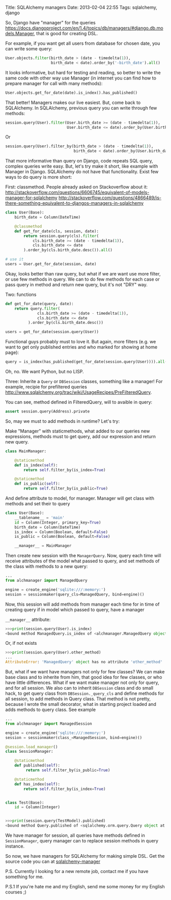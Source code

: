 Title: SQLAlchemy managers
Date: 2013-02-04 22:55
Tags: sqlalchemy, django


So, Django have "manager" for the queries https://docs.djangoproject.com/en/1.4/topics/db/managers/#django.db.models.Manager, that is good for creating DSL.

For example, if you want get all users from database for chosen date, you can write some query:

```python
User.objects.filter(birth_date > (date - timedelta(1)),
                    birth_date < date).order_by('-birth_date').all()
```

It looks informative, but hard for testing and reading, so better to write the same code with other way use Manager (in internet you can find how to prepare manager for call with many methods):

```python
User.objects.get_for_date(date).is_index().has_published()
```

That better! Managers makes our live easiest. But, come back to SQLAlchemy.
In SQLAlchemy, previous query you can write through few methods:

```python
session.query(User).filter(User.birth_date >= (date - timedelta(1)),
                           User.birth_date <= date).order_by(User.birth_date.desc()).all()
```

Or

```python
session.query(User).filter_by(birth_date > (date - timedelta(1)),
                              birth_date < date).order_by(User.birth_date.desc()).all()
```

That more informative than query on Django, code repeats SQL query,  complex queries write easy.
But, let's try make it short, like example with Manager in Django. SQLAlchemy do not have that functionality.
Exist few ways to do query is more short:

First: classmethod. People already asked on Stackoverflow about it:
http://stackoverflow.com/questions/6606745/equivalent-of-models-manager-for-sqlalchemy
http://stackoverflow.com/questions/4866489/is-there-something-equivalent-to-djangos-managers-in-sqlalchemy

```python
class User(Base):
    birth_date = Column(DateTime)

    @classmethod
    def get_for_date(cls, session, date):
        return session.query(cls).filter(
            cls.birth_date >= (date - timedelta(1)),
            cls.birth_date <= date
        ).order_by(cls.birth_date.desc()).all()

# use it
users = User.get_for_date(session, date)
```

Okay, looks better than raw query, but what if we are want use more filter, or use few methods in query.
We can to do few methods for each case or pass query in method and return new query, but it's not "DRY" way.

Two: functions

```python
def get_for_date(query, date):
    return query.filter(
              cls.birth_date >= (date - timedelta(1)),
              cls.birth_date <= date
          ).order_by(cls.birth_date.desc())

users = get_for_date(session.query(User))
```

Functional guys probably must to love it. But again, more filters (e.g. we want to get only published entries and who marked for showing at home page):

```python
query = is_index(has_published(get_for_date(session.query(User)))).all()
```

Oh, no. We want Python, but no LISP.

Three: Inherite a `Query` or `DBSession` classes, something like a manager!
For example, recipie for prefiltered queries http://www.sqlalchemy.org/trac/wiki/UsageRecipes/PreFilteredQuery.

You can see, method defined in FilteredQuery, will to avaible in query:

```python
assert session.query(Address).private
```

So, may we must to add methods in runtime? Let's try:

Make "Manager" with staticmethods, what added to our queries new expressions, methods must to get query, add our expression and return new query.

```python
class MainManager:

    @staticmethod
    def is_index(self):
        return self.filter_by(is_index=True)

    @staticmethod
    def is_public(self):
        return self.filter_by(is_public=True)
```

And define attribute to model, for manager. Manager will get class with methods and set their to query

```python
class User(Base):
    __tablename__ = 'main'
    id = Column(Integer, primary_key=True)
    birth_date = Column(DateTime)
    is_index = Column(Boolean, default=False)
    is_public = Column(Boolean, default=False)

    __manager__ = MainManager
```

Then create new session with the `ManagerQuery`. Now, query each time will receive attributes of the model what passed to query, and set methods of  the class with methods to a new query:

```python
...
from alchmanager import ManagedQuery

engine = create_engine('sqlite:///:memory:')
session = sessionmaker(query_cls=ManagedQuery, bind=engine)()
```

Now, this session will add methods from manager each time for in time of creating query if in model which passed to query, have a manager

`__manager__` attribute:
```python
>>>print(session.query(User).is_index)
<bound method ManagedQuery.is_index of <alchmanager.ManagedQuery object at 0x102853e10>>
```

Or, if not exists

```python
>>>print(session.query(User).other_method)
...
AttributeError: 'ManagedQuery' object has no attribute 'other_method'
```

But, what if we want have managers not only for few classes? We can make base class and to inherite from him, that good idea for few classes, or who have little differences. What if we want make manager not only for query, and for all session.
We also can to inherit `DBSession` class and do small hack, to get query class from `DBSession._query_cls` and define methods for all session, to add methods in Query class. That method is not pretty, because I wrote the small decorator, what in starting project loaded and adds methods to query class. See example

```python
...
from alchmanager import ManagedSession

engine = create_engine('sqlite:///:memory:')
session = sessionmaker(class_=ManagedSession, bind=engine)()

@session.load_manager()
class SessionManager:

    @staticmethod
    def published(self):
         return self.filter_by(is_public=True)

    @staticmethod
    def has_index(self):
        return self.filter_by(is_index=True)


class Test(Base):
    id = Column(Integer)


>>>print(session.query(TestModel).published)
<bound method Query.published of <sqlalchemy.orm.query.Query object at 0x109ac5750>>
```

We have manager for session, all queries have methods defined in `SessionManager`, query manager can to replace session methods in query instance.

So now, we have managers for SQLAlchemy for making simple DSL. Get the source code you can at [sqlalchemy-manager](https://github.com/d1ffuz0r/sqlalchemy-manager)


P.S.
Currently I looking for a new remote job, contact me if you have something for me.

P.S.1
If you're hate me and my English, send me some money for my English courses ;)
